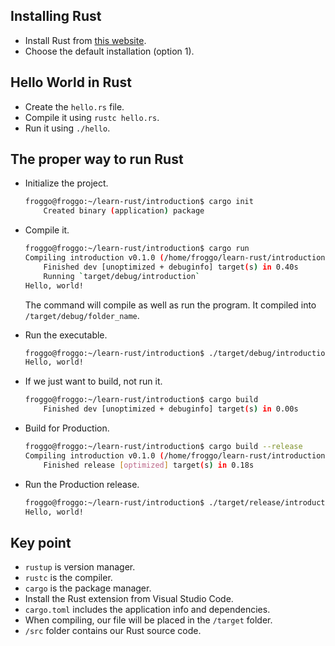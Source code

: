 ## Installing Rust
- Install Rust from [this website](https://www.rust-lang.org/tools/install).
- Choose the default installation (option 1).

## Hello World in Rust
- Create the `hello.rs` file.
- Compile it using `rustc hello.rs`.
- Run it using `./hello`.

## The proper way to run Rust
- Initialize the project.

    ```bash
    froggo@froggo:~/learn-rust/introduction$ cargo init
        Created binary (application) package
    ```
- Compile it.
    ```bash
    froggo@froggo:~/learn-rust/introduction$ cargo run
    Compiling introduction v0.1.0 (/home/froggo/learn-rust/introduction)
        Finished dev [unoptimized + debuginfo] target(s) in 0.40s
        Running `target/debug/introduction`
    Hello, world!
    ```
    The command will compile as well as run the program. It compiled into `/target/debug/folder_name`.
- Run the executable.
    ```bash
    froggo@froggo:~/learn-rust/introduction$ ./target/debug/introduction 
    Hello, world!
    ```
- If we just want to build, not run it.
    ```bash
    froggo@froggo:~/learn-rust/introduction$ cargo build
        Finished dev [unoptimized + debuginfo] target(s) in 0.00s
    ```
- Build for Production.
    ```bash
    froggo@froggo:~/learn-rust/introduction$ cargo build --release
    Compiling introduction v0.1.0 (/home/froggo/learn-rust/introduction)
        Finished release [optimized] target(s) in 0.18s
    ```
- Run the Production release.
    ```bash
    froggo@froggo:~/learn-rust/introduction$ ./target/release/introduction 
    Hello, world!
    ```

## Key point
- `rustup` is version manager. 
- `rustc` is the compiler.
- `cargo` is the package manager.
- Install the Rust extension from Visual Studio Code.
- `cargo.toml` includes the application info and dependencies.
- When compiling, our file will be placed in the `/target` folder.
- `/src` folder contains our Rust source code.